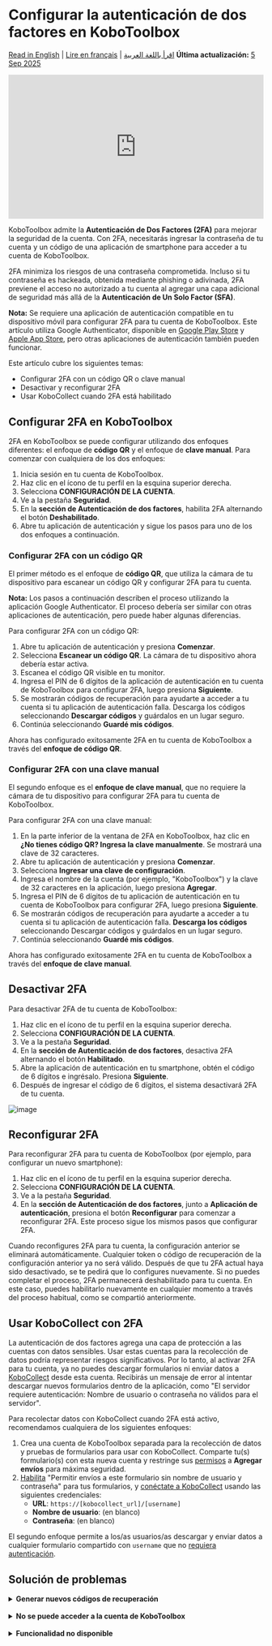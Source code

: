 # Configurar la autenticación de dos factores en KoboToolbox
<a href="../two_factor_authentication.html">Read in English</a> | <a href="../fr/two_factor_authentication.html">Lire en français</a> | <a href="../ar/two_factor_authentication.html">اقرأ باللغة العربية</a>
**Última actualización:** <a href="https://github.com/kobotoolbox/docs/blob/3c86f234242bee25d3d6f91bffee5cb93d808344/source/two_factor_authentication.md" class="reference">5 Sep 2025</a>

<iframe src="https://www.youtube.com/embed/4BhF0eva_d4?si=Ha6XbjiSjfPEL-CX" style="width: 100%; aspect-ratio: 16 / 9; height: auto; border: 0;" title="YouTube video player" frameborder="0" allow="accelerometer; autoplay; clipboard-write; encrypted-media; gyroscope; picture-in-picture; web-share" allowfullscreen></iframe>

<br>

KoboToolbox admite la **Autenticación de Dos Factores (2FA)** para mejorar la seguridad de la cuenta. Con 2FA, necesitarás ingresar la contraseña de tu cuenta y un código de una aplicación de smartphone para acceder a tu cuenta de KoboToolbox.

2FA minimiza los riesgos de una contraseña comprometida. Incluso si tu contraseña es hackeada, obtenida mediante phishing o adivinada, 2FA previene el acceso no autorizado a tu cuenta al agregar una capa adicional de seguridad más allá de la **Autenticación de Un Solo Factor (SFA)**.

<p class="note">
    <strong>Nota:</strong> Se requiere una aplicación de autenticación compatible en tu dispositivo móvil para configurar 2FA para tu cuenta de KoboToolbox. Este artículo utiliza Google Authenticator, disponible en <a href="https://play.google.com/store/apps/details?id=com.google.android.apps.authenticator2">Google Play Store</a> y <a href="https://apps.apple.com/fr/app/google-authenticator/id388497605?l=en-GB">Apple App Store</a>, pero otras aplicaciones de autenticación también pueden funcionar.
</p>

Este artículo cubre los siguientes temas:

- Configurar 2FA con un código QR o clave manual
- Desactivar y reconfigurar 2FA
- Usar KoboCollect cuando 2FA está habilitado

## Configurar 2FA en KoboToolbox

2FA en KoboToolbox se puede configurar utilizando dos enfoques diferentes: el enfoque de **código QR** y el enfoque de **clave manual**. Para comenzar con cualquiera de los dos enfoques:

1. Inicia sesión en tu cuenta de KoboToolbox.
2. Haz clic en el ícono de tu perfil en la esquina superior derecha.
3. Selecciona **CONFIGURACIÓN DE LA CUENTA**.
4. Ve a la pestaña **Seguridad**.
5. En la **sección de Autenticación de dos factores**, habilita 2FA alternando el botón **Deshabilitado**.
6. Abre tu aplicación de autenticación y sigue los pasos para uno de los dos enfoques a continuación.

### Configurar 2FA con un código QR

El primer método es el enfoque de **código QR**, que utiliza la cámara de tu dispositivo para escanear un código QR y configurar 2FA para tu cuenta.

<p class="note">
  <b>Nota:</b> Los pasos a continuación describen el proceso utilizando la aplicación Google Authenticator. El proceso debería ser similar con otras aplicaciones de autenticación, pero puede haber algunas diferencias.
</p>

Para configurar 2FA con un código QR:

1. Abre tu aplicación de autenticación y presiona **Comenzar**.
2. Selecciona **Escanear un código QR**. La cámara de tu dispositivo ahora debería estar activa.
3. Escanea el código QR visible en tu monitor.
4. Ingresa el PIN de 6 dígitos de la aplicación de autenticación en tu cuenta de KoboToolbox para configurar 2FA, luego presiona **Siguiente**.
5. Se mostrarán códigos de recuperación para ayudarte a acceder a tu cuenta si tu aplicación de autenticación falla. Descarga los códigos seleccionando **Descargar códigos** y guárdalos en un lugar seguro.
6. Continúa seleccionando **Guardé mis códigos**.

Ahora has configurado exitosamente 2FA en tu cuenta de KoboToolbox a través del **enfoque de código QR**.

### Configurar 2FA con una clave manual

El segundo enfoque es el **enfoque de clave manual**, que no requiere la cámara de tu dispositivo para configurar 2FA para tu cuenta de KoboToolbox.

Para configurar 2FA con una clave manual:

1. En la parte inferior de la ventana de 2FA en KoboToolbox, haz clic en **¿No tienes código QR? Ingresa la clave manualmente**. Se mostrará una clave de 32 caracteres.
2. Abre tu aplicación de autenticación y presiona **Comenzar**.
3. Selecciona **Ingresar una clave de configuración**.
4. Ingresa el nombre de la cuenta (por ejemplo, "KoboToolbox") y la clave de 32 caracteres en la aplicación, luego presiona **Agregar**.
5. Ingresa el PIN de 6 dígitos de tu aplicación de autenticación en tu cuenta de KoboToolbox para configurar 2FA, luego presiona **Siguiente**.
6. Se mostrarán códigos de recuperación para ayudarte a acceder a tu cuenta si tu aplicación de autenticación falla. **Descarga los códigos** seleccionando Descargar códigos y guárdalos en un lugar seguro.
7. Continúa seleccionando **Guardé mis códigos**.

Ahora has configurado exitosamente 2FA en tu cuenta de KoboToolbox a través del **enfoque de clave manual**.

## Desactivar 2FA

Para desactivar 2FA de tu cuenta de KoboToolbox:

1. Haz clic en el ícono de tu perfil en la esquina superior derecha.
2. Selecciona **CONFIGURACIÓN DE LA CUENTA**.
3. Ve a la pestaña **Seguridad**.
4. En la **sección de Autenticación de dos factores**, desactiva 2FA alternando el botón **Habilitado**.
5. Abre la aplicación de autenticación en tu smartphone, obtén el código de 6 dígitos e ingrésalo. Presiona **Siguiente**.
6. Después de ingresar el código de 6 dígitos, el sistema desactivará 2FA de tu cuenta.

![image](/images/two_factor_authentication/Deactivate_2FA.png)

## Reconfigurar 2FA

Para reconfigurar 2FA para tu cuenta de KoboToolbox (por ejemplo, para configurar un nuevo smartphone):

1. Haz clic en el ícono de tu perfil en la esquina superior derecha.
2. Selecciona **CONFIGURACIÓN DE LA CUENTA**.
3. Ve a la pestaña **Seguridad**.
4. En la **sección de Autenticación de dos factores**, junto a **Aplicación de autenticación**, presiona el botón **Reconfigurar** para comenzar a reconfigurar 2FA. Este proceso sigue los mismos pasos que configurar 2FA.

Cuando reconfigures 2FA para tu cuenta, la configuración anterior se eliminará automáticamente. Cualquier token o código de recuperación de la configuración anterior ya no será válido. Después de que tu 2FA actual haya sido desactivado, se te pedirá que lo configures nuevamente. Si no puedes completar el proceso, 2FA permanecerá deshabilitado para tu cuenta. En este caso, puedes habilitarlo nuevamente en cualquier momento a través del proceso habitual, como se compartió anteriormente.

## Usar KoboCollect con 2FA

La autenticación de dos factores agrega una capa de protección a las cuentas con datos sensibles. Usar estas cuentas para la recolección de datos podría representar riesgos significativos. Por lo tanto, al activar 2FA para tu cuenta, ya no puedes descargar formularios ni enviar datos a [KoboCollect](kobocollect_on_android_latest.md) desde esta cuenta. Recibirás un mensaje de error al intentar descargar nuevos formularios dentro de la aplicación, como "El servidor requiere autenticación: Nombre de usuario o contraseña no válidos para el servidor".

Para recolectar datos con KoboCollect cuando 2FA está activo, recomendamos cualquiera de los siguientes enfoques:

1. Crea una cuenta de KoboToolbox separada para la recolección de datos y pruebas de formularios para usar con KoboCollect. Comparte tu(s) formulario(s) con esta nueva cuenta y restringe sus [permisos](managing_permissions.md) a **Agregar envíos** para máxima seguridad.
2. [Habilita](https://support.kobotoolbox.org/es/project_sharing_settings.html#allowing-submissions-without-authentication) "Permitir envíos a este formulario sin nombre de usuario y contraseña" para tus formularios, y [conéctate a KoboCollect](kobocollect_on_android_latest.md) usando las siguientes credenciales:
    - **URL**: `https://[kobocollect_url]/[username]`
    - **Nombre de usuario**: (en blanco)
    - **Contraseña**: (en blanco)

El segundo enfoque permite a los/as usuarios/as descargar y enviar datos a cualquier formulario compartido con `username` que no [requiera autenticación](https://support.kobotoolbox.org/es/project_sharing_settings.html#allowing-submissions-without-authentication).

## Solución de problemas
<details>
<summary><b>Generar nuevos códigos de recuperación</b></summary>
Si has extraviado tus códigos de recuperación o crees que han sido comprometidos, puedes generar nuevos códigos de recuperación para 2FA presionando el botón <b>Generar nuevos</b> junto a <b>Códigos de recuperación</b>.
</details>

<br>

<details>
<summary><b>No se puede acceder a la cuenta de KoboToolbox</b></summary>
Si no puedes acceder a tu cuenta de KoboToolbox con 2FA habilitado (por ejemplo, si restableciste tu smartphone y desinstalaste la aplicación de autenticación, o extraviaste tus códigos de recuperación), puedes contactar a <a class="reference external" href="support@kobotoolbox.org">support@kobotoolbox.org</a>. Por favor, utiliza la dirección de correo electrónico registrada en tu cuenta para solicitar que se desactive 2FA.
</details>

<br>

<details>
<summary><b>Funcionalidad no disponible</b></summary>
Esta funcionalidad actualmente no está disponible para los/as usuarios/as en el Community Plan (Plan Comunitario). Sin embargo, 2FA se extenderá a todos/as los/as usuarios/as en los próximos meses, independientemente de su plan.
</details>